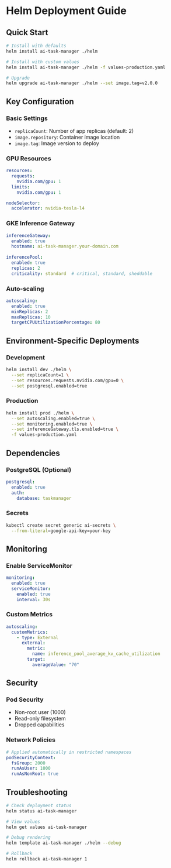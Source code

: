# Helm Deployment Guide

## Quick Start

```bash
# Install with defaults
helm install ai-task-manager ./helm

# Install with custom values
helm install ai-task-manager ./helm -f values-production.yaml

# Upgrade
helm upgrade ai-task-manager ./helm --set image.tag=v2.0.0
```

## Key Configuration

### Basic Settings
- `replicaCount`: Number of app replicas (default: 2)
- `image.repository`: Container image location
- `image.tag`: Image version to deploy

### GPU Resources
```yaml
resources:
  requests:
    nvidia.com/gpu: 1
  limits:
    nvidia.com/gpu: 1

nodeSelector:
  accelerator: nvidia-tesla-l4
```

### GKE Inference Gateway
```yaml
inferenceGateway:
  enabled: true
  hostname: ai-task-manager.your-domain.com
  
inferencePool:
  enabled: true
  replicas: 2
  criticality: standard  # critical, standard, sheddable
```

### Auto-scaling
```yaml
autoscaling:
  enabled: true
  minReplicas: 2
  maxReplicas: 10
  targetCPUUtilizationPercentage: 80
```

## Environment-Specific Deployments

### Development
```bash
helm install dev ./helm \
  --set replicaCount=1 \
  --set resources.requests.nvidia.com/gpu=0 \
  --set postgresql.enabled=true
```

### Production
```bash
helm install prod ./helm \
  --set autoscaling.enabled=true \
  --set monitoring.enabled=true \
  --set inferenceGateway.tls.enabled=true \
  -f values-production.yaml
```

## Dependencies

### PostgreSQL (Optional)
```yaml
postgresql:
  enabled: true
  auth:
    database: taskmanager
```

### Secrets
```bash
kubectl create secret generic ai-secrets \
  --from-literal=google-api-key=your-key
```

## Monitoring

### Enable ServiceMonitor
```yaml
monitoring:
  enabled: true
  serviceMonitor:
    enabled: true
    interval: 30s
```

### Custom Metrics
```yaml
autoscaling:
  customMetrics:
    - type: External
      external:
        metric:
          name: inference_pool_average_kv_cache_utilization
        target:
          averageValue: "70"
```

## Security

### Pod Security
- Non-root user (1000)
- Read-only filesystem
- Dropped capabilities

### Network Policies
```yaml
# Applied automatically in restricted namespaces
podSecurityContext:
  fsGroup: 2000
  runAsUser: 1000
  runAsNonRoot: true
```

## Troubleshooting

```bash
# Check deployment status
helm status ai-task-manager

# View values
helm get values ai-task-manager

# Debug rendering
helm template ai-task-manager ./helm --debug

# Rollback
helm rollback ai-task-manager 1
```